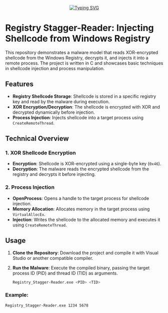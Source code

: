 <!--   my-ticker -->    
<!-- &emsp;&emsp;&emsp;&emsp;&emsp;&emsp;&emsp;&emsp;&emsp;[![Typing SVG](https://readme-typing-svg.herokuapp.com?color=%F0E68C&center=true&vCenter=true&width=250&lines=Registry+Stagger-Reader"")](https://git.io/typing-svg) -->

<p align="center">
  <a href="https://git.io/typing-svg">
    <img src="https://readme-typing-svg.herokuapp.com?color=%F0E68C&center=true&vCenter=true&width=250&lines=Registry+Stagger-Reader" alt="Typing SVG">
  </a>
</p>

# Registry Stagger-Reader: Injecting Shellcode from Windows Registry

This repository demonstrates a malware model that reads XOR-encrypted shellcode from the Windows Registry, decrypts it, and injects it into a remote process. The project is written in C and showcases basic techniques in shellcode injection and process manipulation.

## Features

- **Registry Shellcode Storage**: Shellcode is stored in a specific registry key and read by the malware during execution.
- **XOR Encryption/Decryption**: The shellcode is encrypted with XOR and decrypted dynamically before injection.
- **Process Injection**: Injects shellcode into a target process using `CreateRemoteThread`.

## Technical Overview

### 1. XOR Shellcode Encryption
- **Encryption**: Shellcode is XOR-encrypted using a single-byte key (`0x46`).
- **Decryption**: The malware reads the encrypted shellcode from the registry and decrypts it before injecting.

### 2. Process Injection
- **OpenProcess**: Opens a handle to the target process for shellcode injection.
- **Memory Allocation**: Allocates memory in the target process using `VirtualAllocEx`.
- **Injection**: Writes the shellcode to the allocated memory and executes it using `CreateRemoteThread`.

## Usage

1. **Clone the Repository**: Download the project and compile it with Visual Studio or another compatible compiler.
2. **Run the Malware**: Execute the compiled binary, passing the target process ID (PID) and thread ID (TID) as arguments.

    ```bash
    Registry_Stagger-Reader.exe <PID> <TID>
    ```

### Example:
```bash
Registry_Stagger-Reader.exe 1234 5678

